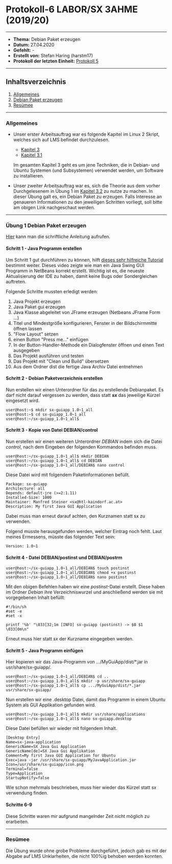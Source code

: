  # Protokoll-6 LABOR/SX 3AHME (2019/20)

---------------------------------------------------------------------------------------------

* **Thema:** Debian Paket erzeugen
* **Datum:** 27.04.2020
* **Gefehlt:** -
* **Erstellt von:** Stefan Haring (harstm17)
* **Protokoll der letzten Einheit:** [Protokoll 5](https://github.com/HTLMechatronics/m17-3ahme-la1-sx/blob/harstm17/protokolle/protokoll-5_harstm17_2020-04-20.md)

----------------------------------------------------------------------------------------------

## Inhaltsverzeichnis  

1. [Allgemeines](#allgemeines)
1. [Debian Paket erzeugen](#debian-paket-erzeugen)
1. [Resümee](#resümee)

---------------------------------------------------------------------------------------------

### Allgemeines
 
* Unser erster Arbeitsauftrag war es folgende Kapitel im Linux 2 Skript, welches sich auf LMS befindet durchzulesen.
     * [Kapitel 3](https://lms.at/dotlrn/classes/informatik/610437.3AHME_LA1SX.19_20/xolrn/9F2714A93B69A.symlink?resource_id=0-420357452&m=view#472857424)
     * [Kapitel 3.1](https://lms.at/dotlrn/classes/informatik/610437.3AHME_LA1SX.19_20/xolrn/9F2714A93B69A.symlink?resource_id=0-420357452&m=view#472937916)
     
     Im gesamten Kapitel 3 geht es um jene Techniken, die in Debian- und Ubuntu Systemen (und Subsystemen) verwendet werden, um Software      zu installieren.
 
* Unser zweiter Arbeitsauftrag war es, sich die Theorie aus dem vorher Durchgelesenem in Übung 1 im [Kapitel 3.2](https://lms.at/dotlrn/classes/informatik/610437.3AHME_LA1SX.19_20/xolrn/9F2714A93B69A.symlink?resource_id=0-420357452&m=view#473068402) zu nutze zu machen. In dieser Übung galt es, ein Debian Paket zu erzeugen. Falls Interesse an genaueren Informationen zu den jeweiligen Schritten vorliegt, soll bitte am obigen Link nachgeschaut werden.
 
 ----------------------------------------------------------------------------------------------
 
 ### Übung 1 Debian Paket erzeugen
 
 [Hier](https://cloud.htl-mechatronik.at/index.php/s/AlyXs7YglQDLZSP) kann man die schriftliche Anleitung aufrufen.
 
 #### Schritt 1 - Java Programm erstellen

Um Schritt 1 gut durchführen zu können, hilft [dieses sehr hilfreiche Tutorial](https://cloud.htl-mechatronik.at/index.php/s/AlyXs7YglQDLZSP) bestimmt weiter. Dieses video zeigte wie man ein Java Swing GUI Programm in NetBeans  korrekt erstellt. Wichtig ist es, die neueste Aktualisierung der IDE zu haben, damit keine Bugs oder Sondergleichen auftreten.

Folgende Schritte mussten erledigt werden: 
1. Java Projekt erzeugen
1. Java Paket gui erzeugen
1. Java Klasse abgeleitet von JFrame erzeugen (Netbeans JFrame Form ...)
1. Titel und Mindestgröße konfigurieren, Fenster in der Bildschirmmitte öffnen lassen
1. "Flow Layout" setzen
1. einen Button "Press me..." einfügen
1. In der Button-Handler-Methode ein Dialogfenster öffnen und einen Text ausgegeben
1. Das Projekt ausführen und testen
1. Das Projekt mit "Clean und Build" übersetzen
1. Aus dem Ordner dist die fertige Java Archiv Datei entnehmen

 #### Schritt 2 - Debian Paketverzeichnis erstellen
 
 Nun erstellen wir einen Unterordner für das zu erstellende Debianpaket. Es darf nicht darauf vergessen zu werden, dass statt ***sx*** das jeweilige Kürzel eingesetzt wird.
 ```
user@host:~$ mkdir sx-guiapp_1.0~1_all
user@host:~$ cd sx-guiapp_1.0~1_all
user@host:~/sx-guiapp_1.0~1_all$ 
 ```
 
 #### Schritt 3 - Kopie von Datei DEBIAN/control
 
Nun erstellen wir einen weiteren Unterordner *DEBIAN* indem sich die Datei *control*, nach dem Eingeben der folgenden Kommandos befinden muss. 
 ```
user@host:~/sx-guiapp_1.0~1_all$ mkdir DEBIAN
user@host:~/sx-guiapp_1.0~1_all$ cd DEBIAN
user@host:~/sx-guiapp_1.0~1_all/DEBIAN$ nano control
 ```
 Diese Datei wird mit folgendem Paketinformationen befüllt.
 ```
Package: sx-guiapp
Architecture: all
Depends: default-jre (>=2:1.11)
Installed-Size: 1000
Maintainer: Manfred Steiner <sx@htl-kaindorf.ac.at>
Description: My first Java GUI Application
```
Dabei muss man erneut darauf achten, den Kurznamen statt sx zu verwenden. 

Folgend musste herausgefunden werden, welcher Eintrag noch fehlt. Laut meines Ermessens, müsste das folgender Text sein:
``` 
Version: 1.0~1
```

#### Schritt 4 - Datei DEBIAN/postinst und DEBIAN/postrm

```
user@host:~/sx-guiapp_1.0~1_all/DEBIAN$ touch postinst
user@host:~/sx-guiapp_1.0~1_all/DEBIAN$ chmod +x postinst
user@host:~/sx-guiapp_1.0~1_all/DEBIAN$ nano postinst
```
Mit den obigen Befehlen haben wir eine *postinst*-Datei erstellt. Diese haben im Ordner *Debian* ihre Verzeichniswurzel und anschließend werden sie mit vorgegebenen Inhalt befüllt:
```
#!/bin/sh
#set -e
#set -x

printf '%b' "\033[32;1m [INFO] sx-guiapp (postinst) -> $0 $1 \033[0m\n"
```
Erneut muss hier statt *sx* der Kurzname eingegeben werden.

#### Schritt 5 - Java Programm einfügen

 Hier kopieren wir das Java-Programm von .../MyGuiApp/dist/*.jar in usr/share/sx-guiapp/.
 ```
user@host:~/sx-guiapp_1.0~1_all/DEBIAN$ cd ..
user@host:~/sx-guiapp_1.0~1_all$ mkdir -p usr/share/sx-guiapp
user@host:~/sx-guiapp_1.0~1_all$ cp .../MyGuiApp/dist/*.jar usr/share/sx-guiapp/
```
 
 Nun erstellen wir eine .desktop Datei, damit das Programm in einem Ubuntu System als GUI Applikation gefunden wird.
 ```
user@host:~/sx-guiapp_1.0~1_all$ mkdir usr/share/applications
user@host:~/sx-guiapp_1.0~1_all$ nano sx-guiapp.desktop
```
Diese Datei befüllen wir wieder mit folgendem Inhalt.
```
[Desktop Entry]
Name=sx-java-application
GenericName=SX Java Gui Application
GenericName[de]=SX Java Gui Applikation
Comment=My first Java GUI Application for Ubuntu
Exec=java -jar /usr/share/sx-guiapp/MyJavaApplication.jar
Icon=/usr/share/sx-guiapp/icon.png
Terminal=false
Type=Application
StartupNotify=false
```
Wie schon mehrmals beschrieben, muss hier wieder das Kürzel statt *sx* verwendung finden. 
 
#### Schritte 6-9

Diese Schritte waren mir aufgrund mangelnder Zeit nicht möglich zu erarbeiten.

----------------------------------------------------------------------------------------------
 
### Resümee

Die Übung wurde ohne grobe Probleme durchgeführt, jedoch gab es mit der Abgabe auf LMS Unklarheiten, die nicht 100%ig behoben werden konnten.
